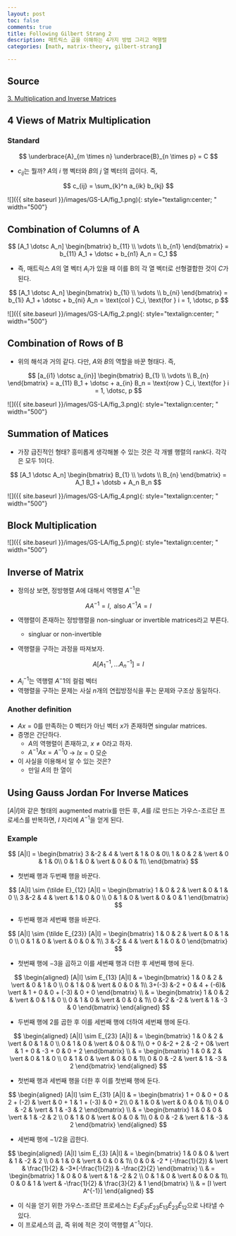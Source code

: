 ```yaml
---
layout: post
toc: false
comments: true
title: Following Gilbert Strang 2
description: 매트릭스 곱을 이해하는 4가지 방법 그리고 역행렬 
categories: [math, matrix-theory, gilbert-strang]

---
```



## Source 

[3. Multiplication and Inverse Matrices](https://www.youtube.com/watch?v=FX4C-JpTFgY)

## 4 Views of Matrix Multiplication 

### Standard 

$$
\underbrace{A}_{m \times n} \underbrace{B}_{n \times p} = C
$$

- $c_{ij}$는 뭘까? $A$의 $i$ 행 벡터와 $B$의 $j$ 열 벡터의 곱이다. 즉, 

$$
c_{ij} = \sum_{k}^n a_{ik} b_{kj}
$$

![]({{ site.baseurl }}/images/GS-LA/fig_1.png){: style="textalign:center; " width="500"}

## Combination of Columns of A 

$$
[A_1 \dotsc A_n] 
\begin{bmatrix}
b_{11} \\
\vdots \\
b_{n1}
\end{bmatrix} = b_{11} A_1 + \dotsc + b_{n1} A_n = C_1
$$

- 즉, 매트릭스 $A$의 열 벡터 $A_i$가 있을 때 이를 B의 각 열 벡터로 선형결합한 것이 $C$가 된다. 

$$
[A_1 \dotsc A_n] 
\begin{bmatrix}
b_{1i} \\
\vdots \\
b_{ni}
\end{bmatrix} = b_{1i} A_1 + \dotsc + b_{ni} A_n = \text{col } C_i, \text{for } i = 1, \dotsc, p
$$

![]({{ site.baseurl }}/images/GS-LA/fig_2.png){: style="textalign:center; " width="500"}

## Combination of Rows of B 

- 위의 해석과 거의 같다. 다만, $A$와 $B$의 역할을 바꾼 형태다. 즉, 

$$
[a_{i1} \dotsc a_{in}] 
\begin{bmatrix}
B_{1} \\
\vdots \\
B_{n}
\end{bmatrix} = a_{11} B_1 + \dotsc + a_{in} B_n = \text{row } C_i, \text{for } i = 1, \dotsc, p
$$

![]({{ site.baseurl }}/images/GS-LA/fig_3.png){: style="textalign:center; " width="500"}

## Summation of Matices 

- 가장 급진적인 형태? 흥미롭게 생각해볼 수 있는 것은 각 개별 행렬의 rank다. 각각은 모두 1이다. 

$$
[A_1 \dotsc A_n]
\begin{bmatrix}
B_{1} \\
\vdots \\
B_{n}
\end{bmatrix} = A_1 B_1 + \dotsb + A_n B_n
$$

![]({{ site.baseurl }}/images/GS-LA/fig_4.png){: style="textalign:center; " width="500"}

## Block Multiplication 

![]({{ site.baseurl }}/images/GS-LA/fig_5.png){: style="textalign:center; " width="500"}

## Inverse of Matrix 

- 정의상 보면, 정방행렬 $A$에 대해서 역행렬 $A^{-1}$은 

$$
A A^{-1} = I, \text{ also } A^{-1} A = I
$$

- 역행렬이 존재하는 정방행렬을 non-singluar or invertible matrices라고 부른다. 
	- singluar or non-invertible 

- 역행렬을 구하는 과정을 따져보자. 

$$
A [A^{-1}_1, \dotsc A^{-1}_n] = I 
$$

- $A^{-1}_i$는 역행렬 $A^-1$의 컬럼 벡터 
- 역행렬을 구하는 문제는 사실 $n$개의 연립방정식을 푸는 문제와 구조상 동일하다. 

### Another definition 

- $A x = 0$를 만족하는 $0$ 벡터가 아닌 벡터 $x$가 존재하면 singular matrices. 
- 증명은 간단하다. 
	- $A$의 역행렬이 존재하고, $x \neq 0$라고 하자.
	- $A^{-1} A x = A^{-1} 0$ &rarr; $Ix = 0$ 모순 
- 이 사실을 이용해서 알 수 있는 것은? 
	- 만일 $A$의 한 열이 

## Using Gauss Jordan For Inverse Matices 

$[A \vert I]$와 같은 형태의 augmented matrix를 만든 후, $A$를 $I$로 만드는 가우스-조르단 프로세스를 반복하면, $I$ 자리에 $A^{-1}$을 얻게 된다. 

### Example 

$$
[A|I] = 
\begin{bmatrix}
3 &-2 & 4 & \vert & 1 & 0 & 0\\ 
1 & 0 & 2 & \vert & 0 & 1 & 0\\
0 & 1 & 0 & \vert & 0 & 0 & 1\\
\end{bmatrix}
$$

- 첫번째 행과 두번째 행을 바꾼다. 

$$
[A|I] \sim
{\tilde E}_{12} [A|I] = 
\begin{bmatrix}
1 & 0 & 2 & \vert & 0 & 1 & 0 \\
3 &-2 & 4 & \vert & 1 & 0 & 0 \\
0 & 1 & 0 & \vert & 0 & 0 & 1 
\end{bmatrix}
$$

- 두번째 행과 세번째 행을 바꾼다. 

$$
[A|I] \sim
{\tilde E_{23}} [A|I] = 
\begin{bmatrix}
1 & 0 & 2 & \vert & 0 & 1 & 0 \\
0 & 1 & 0 & \vert & 0 & 0 & 1\\
3 &-2 & 4 & \vert & 1 & 0 & 0
\end{bmatrix}
$$

- 첫번째 행에 $-3$을 곱하고 이를 세번째 행과 더한 후 세번째 행에 둔다. 

$$
\begin{aligned}
[A|I] \sim
E_{13} [A|I] & = 
\begin{bmatrix}
1 & 0 & 2 & \vert & 0 & 1 & 0 \\
0 & 1 & 0 & \vert & 0 & 0 & 1\\
3+(-3) &-2 + 0 & 4 + (-6)& \vert & 1 + 0 & 0 + (-3) & 0 + 0
\end{bmatrix} \\
& = 
\begin{bmatrix}
1 & 0 & 2 & \vert & 0 & 1 & 0 \\
0 & 1 & 0 & \vert & 0 & 0 & 1\\
0 &-2 & -2 & \vert & 1 & -3 &  0
\end{bmatrix}
\end{aligned}
$$

- 두번째 행에 2를 곱한 후 이를 세번째 행에 더하여 세번째 행에 둔다. 

$$
\begin{aligned}
[A|I] \sim
E_{23} [A|I] & = 
\begin{bmatrix}
1 & 0 & 2 & \vert & 0 & 1 & 0 \\
0 & 1 & 0 & \vert & 0 & 0 & 1\\
0 + 0 &-2 + 2 & -2 + 0& \vert & 1 + 0 & -3 + 0 &  0 + 2
\end{bmatrix} \\
& = 
\begin{bmatrix}
1 & 0 & 2 & \vert & 0 & 1 & 0 \\
0 & 1 & 0 & \vert & 0 & 0 & 1\\
0 & 0 & -2 & \vert & 1 & -3 &  2
\end{bmatrix}
\end{aligned}
$$

- 첫번째 행과 세번째 행을 더한 후 이를 첫번째 행에 둔다. 

$$
\begin{aligned}
[A|I] \sim
E_{31} [A|I] & = 
\begin{bmatrix}
1 + 0 & 0 + 0 & 2 + (-2) & \vert & 0 + 1 & 1 + (-3) & 0 + 2\\
0 & 1 & 0 & \vert & 0 & 0 & 1\\
0 & 0 & -2 & \vert & 1 & -3 &  2
\end{bmatrix} \\
& = 
\begin{bmatrix}
1 & 0 & 0 & \vert & 1 & -2 & 2 \\
0 & 1 & 0 & \vert & 0 & 0 & 1\\
0 & 0 & -2 & \vert & 1 & -3 &  2
\end{bmatrix}
\end{aligned}
$$

- 세번째 행에 $-1/2$을 곱한다. 

$$
\begin{aligned}
[A|I] \sim
E_{3} [A|I] & = 
\begin{bmatrix}
1 & 0 & 0 & \vert & 1 & -2 & 2 \\
0 & 1 & 0 & \vert & 0 & 0 & 1\\
0 & 0 & -2 * (-\frac{1}{2}) & \vert & \frac{1}{2} & -3*(-\frac{1}{2}) & -\frac{2}{2}
\end{bmatrix} \\
& = 
\begin{bmatrix}
1 & 0 & 0 & \vert & 1 & -2 & 2 \\
0 & 1 & 0 & \vert & 0 & 0 & 1\\
0 & 0 & 1 & \vert & -\frac{1}{2} & \frac{3}{2} &  1
\end{bmatrix} \\
& = [I \vert A^{-1}]
\end{aligned}
$$

- 이 식을 얻기 위한 가우스-조르단 프로세스는 $E_3 E_{31} E_{23} E_{13} {\tilde E_{23}} {\tilde E}_{12}$으로 나타낼 수 있다. 
- 이 프로세스의 곱, 즉 위에 적은 것이 역행렬 $A^{-1}$이다. 
<!--stackedit_data:
eyJoaXN0b3J5IjpbLTIwODcxOTIxODQsMjAzOTk4MTMyMiw4Nz
gxNjU3NzUsMjY0MzYyNTY4LDI3MDY5NjQ3MSwtMTM0NjcyNTA5
OSwtMTU4MzA0NTkxNiwtNDQyMjg0ODUyXX0=
-->